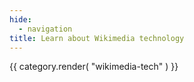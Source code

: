 ```yaml
---
hide:
  - navigation
title: Learn about Wikimedia technology
---
```

{{ category.render( "wikimedia-tech" ) }}

<!--TODO: determine which other software we want to list here and add yaml docs -->
